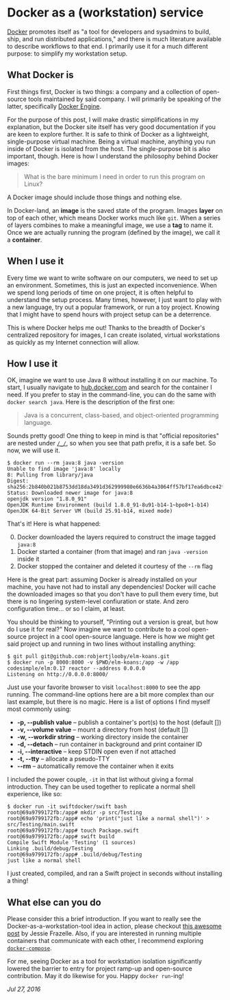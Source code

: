 # Docker as a (workstation) service

[Docker](http://docker.com) promotes itself as
"a tool for developers and sysadmins to build, ship, and run distributed applications,"
and there is much literature available to describe workflows to that end.
I primarily use it for a much different purpose: to simplify my workstation setup.


## What Docker is

First things first, Docker is two things: a company and a collection of open-source tools maintained by said company.
I will primarily be speaking of the latter, specifically [Docker Engine](https://docs.docker.com/engine/reference/run/).

For the purpose of this post, I will make drastic simplifications in my explanation,
but the Docker site itself has very good documentation if you are keen to explore further.
It is safe to think of Docker as a lightweight, single-purpose virtual machine.
Being a virtual machine, anything you run inside of Docker is isolated from the host.
The single-purpose bit is also important, though.
Here is how I understand the philosophy behind Docker images:

> What is the bare minimum I need in order to run this program on Linux?

A Docker image should include those things and nothing else.

In Docker-land, an **image** is the saved state of the program.
Images **layer** on top of each other, which means Docker works much like `git`.
When a series of layers combines to make a meaningful image, we use a **tag** to name it.
Once we are actually running the program (defined by the image), we call it a **container**.


## When I use it

Every time we want to write software on our computers, we need to set up an environment.
Sometimes, this is just an expected inconvenience.
When we spend long periods of time on one project, it is often helpful to understand the setup process.
Many times, however, I just want to play with a new language, try out a popular framework, or run a toy project.
Knowing that I might have to spend hours with project setup can be a deterrence.

This is where Docker helps me out!
Thanks to the breadth of Docker's centralized repository for images,
I can create isolated, virtual workstations as quickly as my Internet connection will allow.


## How I use it

OK, imagine we want to use Java 8 without installing it on our machine.
To start, I usually navigate to [hub.docker.com](http://hub.docker.com) and search for the container I need.
If you prefer to stay in the command-line, you can do the same with `docker search java`.
Here is the description of the first one:

> Java is a concurrent, class-based, and object-oriented programming language.

Sounds pretty good!
One thing to keep in mind is that "official repositories" are nested under [`/_/`](https://hub.docker.com/explore/),
so when you see that path prefix, it is a safe bet.
So now, we will use it.

```
$ docker run --rm java:8 java -version
Unable to find image 'java:8' locally
8: Pulling from library/java
Digest: sha256:2b840b021b8753dd18da3491d362999980e6636b4a3064ff57bf17ea6dbce42f
Status: Downloaded newer image for java:8
openjdk version "1.8.0_91"
OpenJDK Runtime Environment (build 1.8.0_91-8u91-b14-1~bpo8+1-b14)
OpenJDK 64-Bit Server VM (build 25.91-b14, mixed mode)
```

That's it! Here is what happened:

 0. Docker downloaded the layers required to construct the image tagged `java:8`
 0. Docker started a container (from that image) and ran `java -version` inside it
 0. Docker stopped the container and deleted it courtesy of the `--rm` flag

Here is the great part: assuming Docker is already installed on your machine,
you have not had to install any dependencies!
Docker will cache the downloaded images so that you don't have to pull them every time,
but there is no lingering system-level confiuration or state.
And zero configuration time... or so I claim, at least.

You should be thinking to yourself, "Printing out a version is great, but how do I use it for real?"
Now imagine we want to contribute to a cool open-source project in a cool open-source language.
Here is how we might get said project up and running in two lines without installing anything:

```
$ git pull git@github.com:robjertjlooby/elm-koans.git
$ docker run -p 8000:8000 -v $PWD/elm-koans:/app -w /app codesimple/elm:0.17 reactor --address 0.0.0.0
Listening on http://0.0.0.0:8000/
```

Just use your favorite browser to visit `localhost:8000` to see the app running.
The command-line options here are a bit more complex than our last example, but there is no magic.
Here is a list of options I find myself most commonly using:

 - **-p, --publish value** – publish a container's port(s) to the host (default [])
 - **-v, --volume value** – mount a directory from host (default [])
 - **-w, --workdir string** – working directory inside the container
 - **-d, --detach** – run container in background and print container ID
 - **-i, --interactive** – keep STDIN open even if not attached
 - **-t, --tty** – allocate a pseudo-TTY
 - **--rm** – automatically remove the container when it exits

I included the power couple, `-it` in that list without giving a formal introduction.
They can be used together to replicate a normal shell experience, like so:

```
$ docker run -it swiftdocker/swift bash
root@69a9799172fb:/app# mkdir -p src/Testing
root@69a9799172fb:/app# echo 'print("just like a normal shell")' > src/Testing/main.swift
root@69a9799172fb:/app# touch Package.swift
root@69a9799172fb:/app# swift build
Compile Swift Module 'Testing' (1 sources)
Linking .build/debug/Testing
root@69a9799172fb:/app# .build/debug/Testing
just like a normal shell
```

I just created, compiled, and ran a Swift project in seconds without installing a thing!


## What else can you do

Please consider this a brief introduction.
If you want to really see the Docker-as-a-workstation-tool idea in action,
please checkout [this awesome post](https://blog.jessfraz.com/post/docker-containers-on-the-desktop/) by Jessie Frazelle.
Also, if you are interested in running multiple containers that communicate with each other,
I recommend exploring [`docker-compose`](https://docs.docker.com/compose/).

For me, seeing Docker as a tool for workstation isolation significantly lowered the barrier to entry
for project ramp-up and open-source contribution.
May it do likewise for you.
Happy `docker run`-ing!


_Jul 27, 2016_
